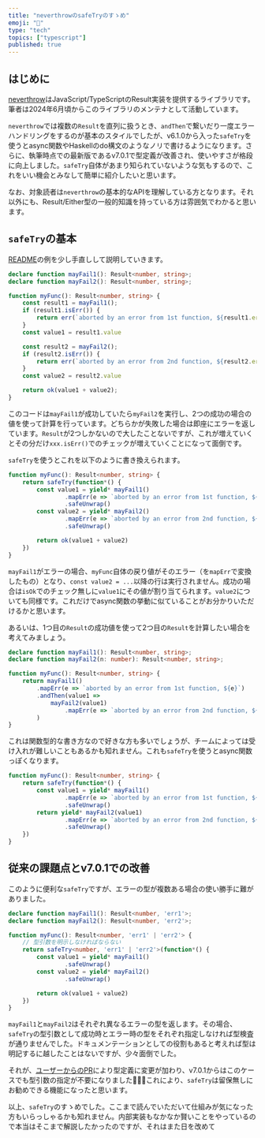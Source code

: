 ```yaml
---
title: "neverthrowのsafeTryのすゝめ"
emoji: "🙅"
type: "tech"
topics: ["typescript"]
published: true
---
```


## はじめに
[neverthrow](https://github.com/supermacro/neverthrow)はJavaScript/TypeScriptのResult実装を提供するライブラリです。筆者は2024年6月頃からこのライブラリのメンテナとして活動しています。

`neverthrow`では複数の`Result`を直列に扱うとき、`andThen`で繋いだり一度エラーハンドリングをするのが基本のスタイルでしたが、v6.1.0から入った`safeTry`を使うとasync関数やHaskellのdo構文のようなノリで書けるようになります。さらに、執筆時点での最新版であるv7.0.1で型定義が改善され、使いやすさが格段に向上しました。`safeTry`自体があまり知られていないような気もするので、これをいい機会とみなして簡単に紹介したいと思います。

なお、対象読者は`neverthrow`の基本的なAPIを理解している方となります。それ以外にも、Result/Either型の一般的知識を持っている方は雰囲気でわかると思います。

## `safeTry`の基本
[README](https://github.com/supermacro/neverthrow?tab=readme-ov-file#safetry)の例を少し手直しして説明していきます。

```typescript
declare function mayFail1(): Result<number, string>;
declare function mayFail2(): Result<number, string>;

function myFunc(): Result<number, string> {
    const result1 = mayFail1();
    if (result1.isErr()) {
        return err(`aborted by an error from 1st function, ${result1.error}`);
    }
    const value1 = result1.value

    const result2 = mayFail2();
    if (result2.isErr()) {
        return err(`aborted by an error from 2nd function, ${result2.error}`);
    }
    const value2 = result2.value

    return ok(value1 + value2);
}
```

このコードは`mayFail1`が成功していたら`myFail2`を実行し、2つの成功の場合の値を使って計算を行っています。どちらかが失敗した場合は即座にエラーを返しています。`Result`が2つしかないので大したことないですが、これが増えていくとその分だけ`xxx.isErr()`でのチェックが増えていくことになって面倒です。

`safeTry`を使うとこれを以下のように書き換えられます。

```typescript
function myFunc(): Result<number, string> {
    return safeTry(function*() {
        const value1 = yield* mayFail1()
                .mapErr(e => `aborted by an error from 1st function, ${e}`)
                .safeUnwrap()
        const value2 = yield* mayFail2()
                .mapErr(e => `aborted by an error from 2nd function, ${e}`)
                .safeUnwrap()

        return ok(value1 + value2)
    })
}
```

`mayFail1`がエラーの場合、`myFunc`自体の戻り値がそのエラー（を`mapErr`で変換したもの）となり、`const value2 = ...`以降の行は実行されません。成功の場合は`isOk`でのチェック無しに`value1`にその値が割り当てられます。`value2`についても同様です。これだけでasync関数の挙動に似ていることがお分かりいただけるかと思います。

あるいは、1つ目の`Result`の成功値を使って2つ目の`Result`を計算したい場合を考えてみましょう。

```typescript
declare function mayFail1(): Result<number, string>;
declare function mayFail2(n: number): Result<number, string>;

function myFunc(): Result<number, string> {
    return mayFail1()
        .mapErr(e => `aborted by an error from 1st function, ${e}`)
        .andThen(value1 =>
            mayFail2(value1)
                .mapErr(e => `aborted by an error from 2nd function, ${e}`)
        )
}
```

これは関数型的な書き方なので好きな方も多いでしょうが、チームによっては受け入れが難しいこともあるかも知れません。これも`safeTry`を使うとasync関数っぽくなります。

```typescript
function myFunc(): Result<number, string> {
    return safeTry(function*() {
        const value1 = yield* mayFail1()
                .mapErr(e => `aborted by an error from 1st function, ${e}`)
                .safeUnwrap()
        return yield* mayFail2(value1)
                .mapErr(e => `aborted by an error from 2nd function, ${e}`)
                .safeUnwrap()
    })
}
```

## 従来の課題点とv7.0.1での改善
このように便利な`safeTry`ですが、エラーの型が複数ある場合の使い勝手に難がありました。

```typescript
declare function mayFail1(): Result<number, 'err1'>;
declare function mayFail2(): Result<number, 'err2'>;

function myFunc(): Result<number, 'err1' | 'err2'> {
    // 型引数を明示しなければならない
    return safeTry<number, 'err1' | 'err2'>(function*() {
        const value1 = yield* mayFail1()
                .safeUnwrap()
        const value2 = yield* mayFail2()
                .safeUnwrap()

        return ok(value1 + value2)
    })
}
```
`mayFail1`と`mayFail2`はそれぞれ異なるエラーの型を返します。その場合、`safeTry`の型引数として成功時とエラー時の型をそれぞれ指定しなければ型検査が通りませんでした。ドキュメンテーションとしての役割もあると考えれば型は明記するに越したことはないですが、少々面倒でした。

それが、[ユーザーからのPR](https://github.com/supermacro/neverthrow/pull/527)により型定義に変更が加わり、v7.0.1からはこのケースでも型引数の指定が不要になりました👏👏👏これにより、`safeTry`は留保無しにお勧めできる機能になったと思います。

以上、`safeTry`のすゝめでした。ここまで読んでいただいて仕組みが気になった方もいらっしゃるかも知れません。内部実装もなかなか賢いことをやっているので本当はそこまで解説したかったのですが、それはまた日を改めて
